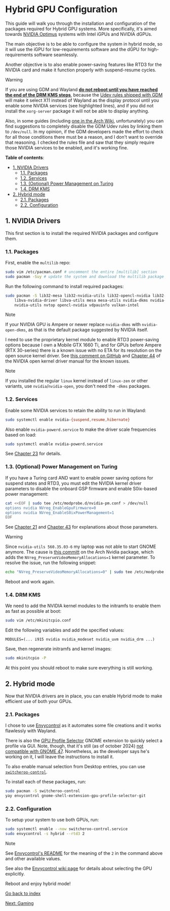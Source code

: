 # Hybrid GPU Configuration

This guide will walk you through the installation and configuration of the packages
required for Hybrid GPU systems. More specifically, it's aimed towards [NVIDIA Optimus](https://wiki.archlinux.org/title/NVIDIA_Optimus)
systems with Intel iGPUs and NVIDIA dGPUs.

The main objective is to be able to configure the system in hybrid mode, so it will
use the iGPU for low-requirements software and the dGPU for high-requirements
software seamlessly.

Another objective is to also enable power-saving features like RTD3 for the
NVIDIA card and make it function properly with suspend-resume cycles.

> [!WARNING]
>
> If you are using GDM and Wayland <u>**do not reboot until you have reached the
> end of the [DRM KMS](#14-drm-kms) steps**</u>, because the
> [Udev rules shipped with GDM](https://gitlab.gnome.org/GNOME/gdm/-/blob/main/data/61-gdm.rules.in?ref_type=heads#L48-L56)
> will make it select X11 instead of Wayland as the display protocol until you
> enable some NVIDIA services (see highlighted lines), and if you did not
> install the `xorg-server` package it will not be able to display anything.
>
> Also, in some guides (including [one in the Arch Wiki](https://wiki.archlinux.org/title/GDM#Wayland_and_the_proprietary_NVIDIA_driver),
> unfortunately) you can find suggestions to completely disable the GDM Udev
> rules by linking them to `/dev/null`.
> In my opinion, if the GDM developers made the effort to check
> for all those conditions there must be a reason, and I don't want
> to override that reasoning. I checked the rules file and saw that they simply
> require those NVIDIA services to be enabled, and it's working fine.

**Table of contents**:
<!-- TOC -->
- [1. NVIDIA Drivers](#1-nvidia-drivers)
  - [1.1. Packages](#11-packages)
  - [1.2. Services](#12-services)
  - [1.3. (Optional) Power Management on Turing](#13-optional-power-management-on-turing)
  - [1.4. DRM KMS](#14-drm-kms)
- [2. Hybrid mode](#2-hybrid-mode)
  - [2.1. Packages](#21-packages)
  - [2.2. Configuration](#22-configuration)
<!-- /TOC -->

## 1. NVIDIA Drivers

This first section is to install the required NVIDIA packages and configure them.

### 1.1. Packages

First, enable the `multilib` repo:

```bash
sudo vim /etc/pacman.conf # uncomment the entire [multilib] section
sudo pacman -Suy # update the system and download the multilib package list
```

Run the following command to install required packages:

```bash
sudo pacman -S lib32-mesa lib32-nvidia-utils lib32-opencl-nvidia lib32-vulkan-intel\
    libva-nvidia-driver libva-utils mesa mesa-utils nvidia-dkms nvidia-settings\
    nvidia-utils nvtop opencl-nvidia vdpauinfo vulkan-intel
```

> [!NOTE]
>
> If your NVIDIA GPU is Ampere or newer replace `nvidia-dkms` with `nvidia-open-dkms`,
> as that is the default package suggested by NVIDIA itself.
>
> I need to use the proprietary kernel module to enable RTD3 power-saving options
> because I own a Mobile GTX 1660 Ti, and for GPUs before Ampere (RTX 30-series)
> there is a known issue with no ETA for its resolution on the open source
> kernel driver. See [this comment on GitHub](https://github.com/NVIDIA/open-gpu-kernel-modules/issues/640#issuecomment-2186652596)
> and [Chapter 44](https://download.nvidia.com/XFree86/Linux-x86_64/560.35.03/README/kernel_open.html)
> of the NVIDIA open kernel driver manual for the known issues.

> [!NOTE]
>
> If you installed the regular `linux` kernel instead of `linux-zen` or
> other variants, use `nvidia`/`nvidia-open`, you don't need the `-dkms` packages.

### 1.2. Services

Enable some NVIDIA services to retain the ability to run in Wayland:

```bash
sudo systemctl enable nvidia-{suspend,resume,hibernate}
```

Also enable `nvidia-powerd.service` to make the driver scale frequencies
based on load:

```bash
sudo systemctl enable nvidia-powerd.service
```

See [Chapter 23](https://us.download.nvidia.com/XFree86/Linux-x86_64/560.35.03/README/dynamicboost.html)
for details.

### 1.3. (Optional) Power Management on Turing

If you have a Turing card AND want to enable power saving options for suspend
states and RTD3, you must edit the NVIDIA kernel driver parameters to disable
the onboard GSP firmware and enable S0ix-based power management:

```bash
cat <<EOF | sudo tee /etc/modprobe.d/nvidia-pm.conf > /dev/null
options nvidia NVreg_EnableGpuFirmware=0
options nvidia NVreg_EnableS0ixPowerManagement=1
EOF
```

See [Chapter 21](https://download.nvidia.com/XFree86/Linux-x86_64/560.35.03/README/powermanagement.html)
and [Chapter 43](https://download.nvidia.com/XFree86/Linux-x86_64/560.35.03/README/gsp.html)
for explanations about those parameters.

> [!WARNING]
>
> Since `nvidia-utils 560.35.03-6` my laptop was not able to start GNOME anymore.
> The cause is [this committ](https://gitlab.archlinux.org/archlinux/packaging/packages/nvidia-utils/-/commit/55644f78820fd382fbdf283b1fd7f08e6b7c22d7)
> on the Arch Nvidia package, which adds the `NVreg_PreserveVideoMemoryAllocations=1`
> kernel parameter. To resolve the issue, run the following snippet:
>
> ```bash
> echo "NVreg_PreserveVideoMemoryAllocations=0" | sudo tee /etc/modprobe.d/nvidia-sleep-fix.conf"
> ```
>
> Reboot and work again.

### 1.4. DRM KMS

We need to add the NVIDIA kernel modules to the initramfs to enable them as
fast as possible at boot:

```bash
sudo vim /etc/mkinitcpio.conf
```

Edit the following variables and add the specified values:

```plaintext
MODULES=(... i915 nvidia nvidia_modeset nvidia_uvm nvidia_drm ...)
```

Save, then regenerate initramfs and kernel images:

```bash
sudo mkinitcpio -P
```

At this point you should reboot to make sure everything is still working.

## 2. Hybrid mode

Now that NVIDIA drivers are in place, you can enable Hybrid mode to make efficient
use of both your GPUs.

### 2.1. Packages

I chose to use [Envycontrol](https://github.com/bayasdev/envycontrol)
as it automates some file creations and it works flawlessly with Wayland.

There is also the [GPU Profile Selector](https://github.com/LorenzoMorelli/GPU_profile_selector)
GNOME extension to quickly select a profile via GUI. Note, though, that it's still
(as of october 2024) [not compatible with GNOME 47](https://github.com/LorenzoMorelli/GPU_profile_selector/issues/23).
Nonetheless, as the developer says he's working on it, I will leave the
instructions to install it.

To also enable manual selection from Desktop entries, you can use [`switcheroo-control`](https://wiki.archlinux.org/title/PRIME#Gnome_integration).

To install each of these packages, run:

```bash
sudo pacman -S switcheroo-control
yay envycontrol gnome-shell-extension-gpu-profile-selector-git
```

### 2.2. Configuration

To setup your system to use both GPUs, run:

```bash
sudo systemctl enable --now switcheroo-control.service
sudo envycontrol -s hybrid --rtd3 2
```

> [!NOTE]
>
> See [Envycontrol's README](https://github.com/bayasdev/envycontrol?tab=readme-ov-file#hybrid)
> for the meaning of the `2` in the command above and other available values.
>
> See also the [Envycontrol wiki page](https://github.com/bayasdev/envycontrol/wiki/Frequently-Asked-Questions#hybrid)
> for details about selecting the GPU explicitly.

Reboot and enjoy hybrid mode!

[Go back to index](../#guides)

[Next: Gaming](../4.Gaming/)
